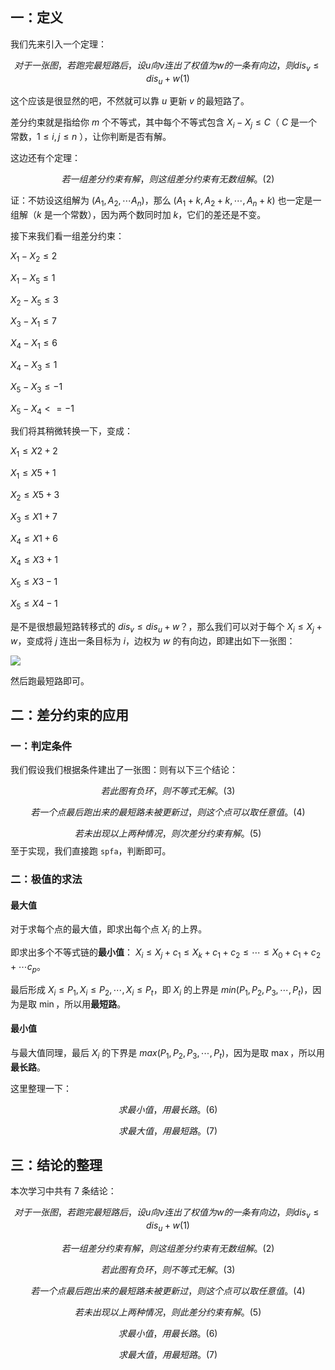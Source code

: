 ## 一：定义

我们先来引入一个定理：

$$
对于一张图，若跑完最短路后，设 u 向 v 连出了权值为 w 的一条有向边，则 dis_v≤dis_u+w(1)
$$

这个应该是很显然的吧，不然就可以靠 $u$ 更新 $v$ 的最短路了。

差分约束就是指给你 $m$ 个不等式，其中每个不等式包含 $X_i-X_j\le C$（ $C$ 是一个常数，$1\le i,j\le n$ ），让你判断是否有解。

这边还有个定理：

$$
若一组差分约束有解，则这组差分约束有无数组解。(2)
$$

证：不妨设这组解为 $(A_1,A_2,\cdots A_n)$，那么 $(A_1+k,A_2+k,\cdots,A_n+k)$ 也一定是一组解（$k$ 是一个常数），因为两个数同时加 $k$，它们的差还是不变。

接下来我们看一组差分约束：

$X_{1}-X_{2}≤2$

$X_{1}-X_{5}≤1$

$X_{2}-X_{5}≤3$

$X_{3}-X_{1}≤7$

$X_{4}-X_{1}≤6$

$X_{4}-X_{3}≤1$

$X_{5}-X_{3}≤-1$

$X_{5}-X_{4}<=-1$

我们将其稍微转换一下，变成：

$X_{1}\le X{2}+2$

$X_{1}\le X{5}+1$

$X_{2}\le X{5}+3$

$X_{3}\le X{1}+7$

$X_{4}\le X{1}+6$

$X_{4}\le X{3}+1$

$X_{5}\le X{3}-1$

$X_{5}\le X{4}-1$

是不是很想最短路转移式的 $dis_v\le dis_u+w$？，那么我们可以对于每个 $X_i\le X_j+w$，变成将 $j$ 连出一条目标为 $i$，边权为 $w$ 的有向边，即建出如下一张图：

![](https://cdn.luogu.com.cn/upload/image_hosting/39a3wkbz.png)

然后跑最短路即可。

## 二：差分约束的应用

### 一：判定条件

我们假设我们根据条件建出了一张图：则有以下三个结论：

$$
若此图有负环，则不等式无解。(3)
$$

$$
若一个点最后跑出来的最短路未被更新过，则这个点可以取任意值。(4)
$$

$$
若未出现以上两种情况，则次差分约束有解。(5)
$$
至于实现，我们直接跑 `spfa`，判断即可。

### 二：极值的求法

#### 最大值

对于求每个点的最大值，即求出每个点 $X_i$ 的上界。

即求出多个不等式链的**最小值**： $X_i\le X_j+c_1\le X_k+c_1+c_2\le\cdots\le X_0+c_1+c_2+\cdots c_p$。

最后形成 $X_i\le P_1,X_i\le P_2,\cdots,X_i\le P_t$，即 $X_i$ 的上界是 $min(P_1,P_2,P_3,\cdots,P_t)$，因为是取 $\min$，所以用**最短路**。

#### 最小值

与最大值同理，最后 $X_i$ 的下界是 $max(P_1,P_2,P_3,\cdots,P_t)$，因为是取 $\max$，所以用**最长路**。

这里整理一下：

$$
求最小值，用最长路。(6)
$$

$$
求最大值，用最短路。(7)
$$

## 三：结论的整理

本次学习中共有 $7$ 条结论：

$$
对于一张图，若跑完最短路后，设 u 向 v 连出了权值为 w 的一条有向边，则 dis_v\le dis_u+w(1)
$$

$$
若一组差分约束有解，则这组差分约束有无数组解。(2)
$$

$$
若此图有负环，则不等式无解。(3)
$$

$$
若一个点最后跑出来的最短路未被更新过，则这个点可以取任意值。(4)
$$

$$
若未出现以上两种情况，则此差分约束有解。(5)
$$

$$
求最小值，用最长路。(6)
$$

$$
求最大值，用最短路。(7)
$$



